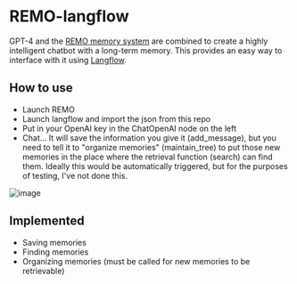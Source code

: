 # REMO-langflow
GPT-4 and the [REMO memory system](https://github.com/daveshap/REMO_Framework) are combined to create a highly intelligent chatbot with a long-term memory. This provides an easy way to interface with it using [Langflow](https://github.com/logspace-ai/langflow).

## How to use
- Launch REMO
- Launch langflow and import the json from this repo
- Put in your OpenAI key in the ChatOpenAI node on the left
- Chat... It will save the information you give it (add_message), but you need to tell it to "organize memories" (maintain_tree) to put those new memories in the place where the retrieval function (search) can find them. Ideally this would be automatically triggered, but for the purposes of testing, I've not done this.


![image](https://user-images.githubusercontent.com/123516285/232245663-7951c991-c9ed-4115-a9d3-021a0682eb40.png)

## Implemented
- Saving memories
- Finding memories
- Organizing memories (must be called for new memories to be retrievable)
